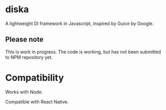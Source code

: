 # diska

A lightweight DI framework in Javascript, inspired by Guice by Google.

## Please note

This is work in progress.
The code is working, but has not been submitted to NPM repository yet.

# Compatibility

Works with Node.

Compatible with React Native.
